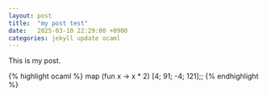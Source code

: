 ```yaml
---
layout: post
title:  "my post test"
date:   2025-03-10 22:29:00 +0900
categories: jekyll update ocaml
---
```


This is my post.

{% highlight ocaml %}
map (fun x -> x * 2) [4; 91; -4; 121];;
{% endhighlight %}
